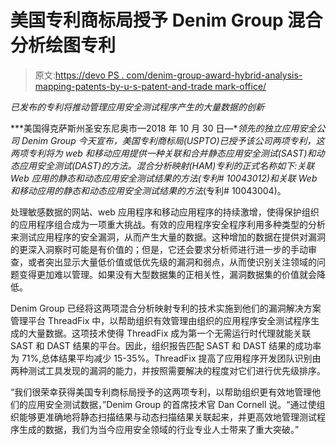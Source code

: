 # 美国专利商标局授予 Denim Group 混合分析绘图专利

> 原文:[https://devo PS . com/denim-group-award-hybrid-analysis-mapping-patents-by-u-s-patent-and-trade mark-office/](https://devops.com/denim-group-awarded-hybrid-analysis-mapping-patents-by-u-s-patent-and-trademark-office/)

*已发布的专利将推动管理应用安全测试程序产生的大量数据的创新*

***美国得克萨斯州圣安东尼奥市—2018 年 10 月 30 日—***领先的独立应用安全公司 Denim Group 今天宣布，美国专利商标局(USPTO)已授予该公司两项专利，这两项专利将为 web 和移动应用提供一种关联和合并静态应用安全测试(SAST)和动态应用安全测试(DAST)的方法。混合分析映射(HAM)专利的正式名称如下:*关联 Web 应用的静态和动态应用安全测试结果的方法*(专利# 10043012)和*关联 Web 和移动应用的静态和动态应用安全测试结果的方法*(专利# 10043004)。

处理敏感数据的网站、web 应用程序和移动应用程序的持续激增，使得保护组织的应用程序组合成为一项重大挑战。有效的应用程序安全程序利用多种类型的分析来测试应用程序的安全漏洞，从而产生大量的数据。这种增加的数据在提供对漏洞的更深入洞察时可能是有价值的；但是，它还会要求分析师进行进一步的手动审查，或者突出显示大量低价值或低优先级的漏洞和弱点，从而使识别关注领域的问题变得更加难以管理。如果没有大型数据集的正相关性，漏洞数据集的价值就会降低。

Denim Group 已经将这两项混合分析映射专利的技术实施到他们的漏洞解决方案管理平台 ThreadFix 中，以帮助组织有效管理由组织的应用程序安全测试程序生成的大量数据。这项技术使得 ThreadFix 成为第一个无需运行时代理就能关联 SAST 和 DAST 结果的平台。因此，组织报告匹配 SAST 和 DAST 结果的成功率为 71%,总体结果平均减少 15-35%。ThreadFix 提高了应用程序开发团队识别由两种测试工具发现的漏洞的能力，并按照需要解决的程度对它们进行优先级排序。

“我们很荣幸获得美国专利商标局授予的这两项专利，以帮助组织更有效地管理他们的应用安全测试数据，”Denim Group 的首席技术官 Dan Cornell 说。“通过使组织能够更准确地将静态扫描结果与动态扫描结果关联起来，并更高效地管理测试程序生成的数据，我们为当今应用安全领域的行业专业人士带来了重大突破。”